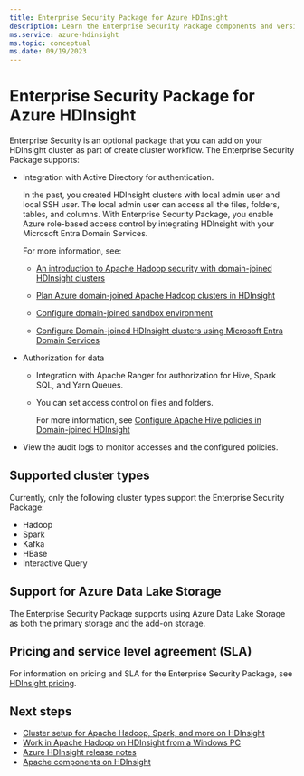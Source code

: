 ```yaml
---
title: Enterprise Security Package for Azure HDInsight
description: Learn the Enterprise Security Package components and versions in Azure HDInsight.
ms.service: azure-hdinsight
ms.topic: conceptual
ms.date: 09/19/2023
---
```


# Enterprise Security Package for Azure HDInsight

Enterprise Security is an optional package that you can add on your HDInsight cluster as part of create cluster workflow. The Enterprise Security Package supports:

* Integration with Active Directory for authentication.

    In the past, you created HDInsight clusters with local admin user and local SSH user. The local admin user can access all the files, folders, tables, and columns.  With  Enterprise Security Package, you enable Azure role-based access control by integrating HDInsight with your Microsoft Entra Domain Services.

    For more information, see:

    * [An introduction to Apache Hadoop security with domain-joined HDInsight clusters](./domain-joined/hdinsight-security-overview.md)

    * [Plan Azure domain-joined Apache Hadoop clusters in HDInsight](./domain-joined/apache-domain-joined-architecture.md)

    * [Configure domain-joined sandbox environment](./domain-joined/apache-domain-joined-configure-using-azure-adds.md)

    * [Configure Domain-joined HDInsight clusters using Microsoft Entra Domain Services](./domain-joined/apache-domain-joined-configure-using-azure-adds.md)

* Authorization for data

  * Integration with Apache Ranger for authorization for Hive, Spark SQL, and Yarn Queues.
  * You can set access control on files and folders.

    For more information, see [Configure Apache Hive policies in Domain-joined HDInsight](./domain-joined/apache-domain-joined-run-hive.md)

* View the audit logs to monitor accesses and the configured policies.

## Supported cluster types

Currently, only the following cluster types support the Enterprise Security Package:

* Hadoop
* Spark
* Kafka
* HBase
* Interactive Query

## Support for Azure Data Lake Storage

The Enterprise Security Package supports using Azure Data Lake Storage as both the primary storage and the add-on storage.

## Pricing and service level agreement (SLA)

For information on pricing and SLA for the Enterprise Security Package, see [HDInsight pricing](https://azure.microsoft.com/pricing/details/hdinsight/).

## Next steps

* [Cluster setup for Apache Hadoop, Spark, and more on HDInsight](hdinsight-hadoop-provision-linux-clusters.md)
* [Work in Apache Hadoop on HDInsight from a Windows PC](hdinsight-hadoop-windows-tools.md)
* [Azure HDInsight release notes](./hdinsight-release-notes.md)
* [Apache components on HDInsight](./hdinsight-component-versioning.md)
